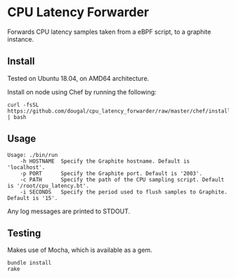 # CPU Latency Forwarder

Forwards CPU latency samples taken from a eBPF script, to a graphite instance.


## Install

Tested on Ubuntu 18.04, on AMD64 architecture.

Install on node using Chef by running the following:

```
curl -fsSL https://github.com/dougal/cpu_latency_forwarder/raw/master/chef/install.sh | bash
```


## Usage

```
Usage: ./bin/run
    -h HOSTNAME  Specify the Graphite hostname. Default is 'localhost'.
    -p PORT      Specify the Graphite port. Default is '2003'.
    -c PATH      Specify the path of the CPU sampling script. Default is '/root/cpu_latency.bt'.
    -i SECONDS   Specify the period used to flush samples to Graphite. Default is '15'.
```

Any log messages are printed to STDOUT.


## Testing

Makes use of Mocha, which is available as a gem.

```
bundle install
rake
```
